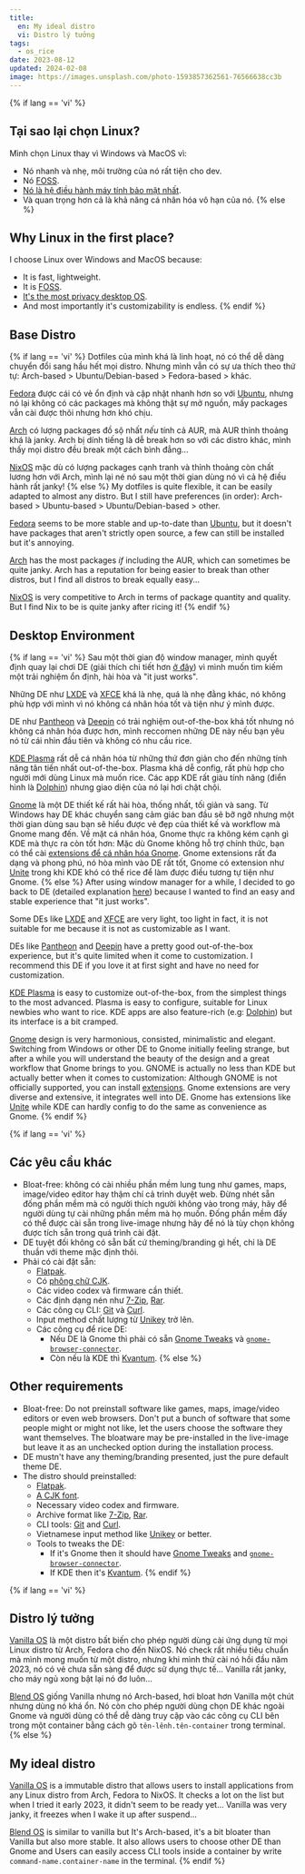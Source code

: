 ```yaml
---
title:
  en: My ideal distro
  vi: Distro lý tưởng
tags:
  - os_rice
date: 2023-08-12
updated: 2024-02-08
image: https://images.unsplash.com/photo-1593857362561-76566638cc3b
---
```


{% if lang == 'vi' %}
  ## Tại sao lại chọn Linux?

  Mình chọn Linux thay vì Windows và MacOS vì:

  - Nó nhanh và nhẹ, môi trường của nó rất tiện cho dev.
  - Nó [FOSS](https://wikipedia.org/wiki/Free_and_open-source_software).
  - [Nó là hệ điều hành máy tính bảo mật nhất](https://www.privacytools.io/os).
  - Và quan trọng hơn cả là khả năng cá nhân hóa vô hạn của nó.
{% else %}
  ## Why Linux in the first place?

  I choose Linux over Windows and MacOS because:

  - It is fast, lightweight.
  - It is [FOSS](https://wikipedia.org/wiki/Free_and_open-source_software).
  - [It's the most privacy desktop OS](https://www.privacytools.io/os).
  - And most importantly it's customizability is endless.
{% endif %}

## Base Distro

{% if lang == 'vi' %}
  Dotfiles của mình khá là linh hoạt, nó có thể dễ dàng chuyển đổi sang hầu hết mọi distro. Nhưng mình vẫn có sự ưa thích theo thứ tự: Arch-based > Ubuntu/Debian-based > Fedora-based > khác.

  [Fedora](https://fedoraproject.org) được cái có vẻ ổn định và cập nhật nhanh hơn so với [Ubuntu](https://ubuntu.com), nhưng nó lại không có các packages mà không thật sự mở nguồn, mấy packages vẫn cài được thôi nhưng hơn khó chịu.

  [Arch](https://archlinux.org) có lượng packages đồ sộ nhất _nếu_ tính cả AUR, mà AUR thỉnh thoảng khá là janky. Arch bị dính tiếng là dễ break hơn so với các distro khác, mình thấy mọi distro đều break một cách bình đẳng...

  [NixOS](https://nixos.org) mặc dù có lượng packages cạnh tranh và thỉnh thoảng còn chất lương hơn với Arch, mình lại né nó sau một thời gian dùng nó vì cả hệ điều hành rất janky!
{% else %}
  My dotfiles is quite flexible, it can be easily adapted to almost any distro. But I still have preferences (in order): Arch-based > Ubuntu-based > Ubuntu/Debian-based > other.

  [Fedora](https://fedoraproject.org) seems to be more stable and up-to-date than [Ubuntu](https://ubuntu.com), but it doesn't have packages that aren't strictly open source, a few can still be installed but it's annoying.

  [Arch](https://archlinux.org) has the most packages _if_ including the AUR, which can sometimes be quite janky. Arch has a reputation for being easier to break than other distros, but I find all distros to break equally easy...

  [NixOS](https://nixos.org) is very competitive to Arch in terms of package quantity and quality. But I find Nix to be is quite janky after ricing it!
{% endif %}

## Desktop Environment

{% if lang == 'vi' %}
  Sau một thời gian độ window manager, mình quyết định quay lại chơi DE (giải thích chi tiết hơn [ở đây](../12/#5-maximalist)) vì mình muốn tìm kiếm một trải nghiệm ổn định, hài hòa và "it just works".

  Những DE như [LXDE](https://www.lxde.org) và [XFCE](https://xfce.org) khá là nhẹ, quá là nhẹ đằng khác, nó không phù hợp với mình vì nó không cá nhân hóa tốt và tiện như ý mình được.

  DE như [Pantheon](https://elementary.io) và [Deepin](https://www.deepin.org/en/dde) có trải nghiệm out-of-the-box khá tốt nhưng nó không cá nhân hóa được hơn, mình reccomen những DE này nếu bạn yêu nó từ cái nhìn đầu tiên và không có nhu cầu rice.

  [KDE Plasma](https://www.kde.org/plasma-desktop) rất dễ cá nhân hóa từ những thứ đơn giản cho đến những tính năng tân tiến nhất out-of-the-box. Plasma khá dễ config, rất phù hợp cho người mới dùng Linux mà muốn rice. Các app KDE rất giàu tính năng (điển hình là [Dolphin](https://apps.kde.org/dolphin)) nhưng giao diện của nó lại hơi chật chội.

  [Gnome](www.gnome.org) là một DE thiết kế rất hài hòa, thống nhất, tối giản và sang. Từ Windows hay DE khác chuyển sang cảm giác ban đầu sẽ bỡ ngỡ nhưng một thời gian dùng sau bạn sẽ hiểu được vẻ đẹp của thiết kế và workflow mà Gnome mang đến. Về mặt cá nhân hóa, Gnome thực ra không kém cạnh gì KDE mà thực ra còn tốt hơn: Mặc dù Gnome không hỗ trợ chính thức, bạn có thể cài [extensions để cá nhân hóa Gnome](https://extensions.gnome.org). Gnome extensions rất đa dạng và phong phú, nó hòa mình vào DE rất tốt, Gnome có extension như [Unite](https://extensions.gnome.org/extension/1287/unite) trong khi KDE khó có thể rice để làm được điều tương tự tiện như Gnome.
{% else %}
  After using window manager for a while, I decided to go back to DE (detailed explanation [here](../12/#5-maximalist)) because I wanted to find an easy and stable experience that "it just works".

  Some DEs like [LXDE](https://www.lxde.org) and [XFCE](https://xfce.org) are very light, too light in fact, it is not suitable for me because it is not as customizable as I want.

  DEs like [Pantheon](https://elementary.io) and [Deepin](https://www.deepin.org/en/dde) have a pretty good out-of-the-box experience, but it's quite limited when it come to customization. I recommend this DE if you love it at first sight and have no need for customization.

  [KDE Plasma](https://www.kde.org/plasma-desktop) is easy to customize out-of-the-box, from the simplest things to the most advanced. Plasma is easy to configure, suitable for Linux newbies who want to rice. KDE apps are also feature-rich (e.g: [Dolphin](https://apps.kde.org/dolphin)) but its interface is a bit cramped.

  [Gnome](www.gnome.org) design is very harmonious, consisted, minimalistic and elegant. Switching from Windows or other DE to Gnome initially feeling strange, but after a while you will understand the beauty of the design and a great workflow that Gnome brings to you. GNOME is actually no less than KDE but actually better when it comes to customization: Although GNOME is not officially supported, you can install [extensions](https://extensions.gnome.org). Gnome extensions are very diverse and extensive, it integrates well into DE. Gnome has extensions like [Unite](https://extensions.gnome.org/extension/1287/unite) while KDE can hardly config to do the same as convenience as Gnome.
{% endif %}

{% if lang == 'vi' %}
  ## Các yêu cầu khác

  - Bloat-free: không có cài nhiều phần mềm lung tung như games, maps, image/video editor hay thậm chí cả trình duyệt web. Đừng nhét sẵn đống phần mềm mà có người thích người không vào trong máy, hãy để người dùng tự cài những phần mềm mà họ muốn. Đống phần mềm đấy có thể được cài sẵn trong live-image nhưng hãy để nó là tùy chọn không được tích sẵn trong quá trình cài đặt.
  - DE tuyệt đối không có sẵn bất cứ theming/branding gì hết, chỉ là DE thuần với theme mặc định thôi.
  - Phải có cài đặt sẵn:
    - [Flatpak](https://www.flatpak.org).
    - Có [phông chữ CJK](https://wikipedia.org/wiki/CJK_characters).
    - Các video codex và firmware cần thiết.
    - Các định dạng nén như [7-Zip](https://7-zip.org), [Rar](https://www.rarlab.com).
    - Các công cụ CLI: [Git](https://git-scm.com) và [Curl](https://curl.se).
    - Input method chất lượng từ [Unikey](https://www.unikey.org) trở lên.
    - Các công cụ để rice DE:
      - Nếu DE là Gnome thì phải có sẵn [Gnome Tweaks](https://gitlab.gnome.org/GNOME/gnome-tweaks) và [`gnome-browser-connector`](https://wiki.gnome.org/Projects/GnomeShellIntegration).
      - Còn nếu là KDE thì [Kvantum](https://store.kde.org/p/1005410).
{% else %}
  ## Other requirements

  - Bloat-free: Do not preinstall software like games, maps, image/video editors or even web browsers. Don't put a bunch of software that some people might or might not like, let the users choose the software they want themselves. The bloatware may be pre-installed in the live-image but leave it as an unchecked option during the installation process.
  - DE mustn't have any theming/branding presented, just the pure default theme DE.
  - The distro should preinstalled:
    - [Flatpak](https://www.flatpak.org).
    - [A CJK font](https://wikipedia.org/wiki/CJK_characters).
    - Necessary video codex and firmware.
    - Archive format like [7-Zip](https://7-zip.org), [Rar](https://www.rarlab.com).
    - CLI tools: [Git](https://git-scm.com) and [Curl](https://curl.se).
    - Vietnamese input method like [Unikey](https://www.unikey.org/en) or better.
    - Tools to tweaks the DE:
      - If it's Gnome then it should have [Gnome Tweaks](https://gitlab.gnome.org/GNOME/gnome-tweaks) and [`gnome-browser-connector`](https://wiki.gnome.org/Projects/GnomeShellIntegration).
      - If KDE then it's [Kvantum](https://store.kde.org/p/1005410).
{% endif %}

{% if lang == 'vi' %}
  ## Distro lý tưởng

  [Vanilla OS](https://vanillaos.org) là một distro bất biến cho phép người dùng cài ứng dụng từ mọi Linux distro từ Arch, Fedora cho đến NixOS. Nó check rất nhiều tiêu chuẩn mà mình mong muốn từ một distro, nhưng khi mình thử cài nó hồi đầu năm 2023, nó có vẻ chưa sẵn sàng để được sử dụng thực tế... Vanilla rất janky, cho máy ngủ xong bật lại nó đơ luôn...

  [Blend OS](https://blendos.co) giống Vanilla nhưng nó Arch-based, hơi bloat hơn Vanilla một chút nhưng dùng nó khá ổn. Nó còn cho phép người dùng chọn DE khác ngoài Gnome và người dùng có thể dễ dàng truy cập vào các công cụ CLI bên trong một container bằng cách gõ `tên-lênh.tên-container` trong terminal.
{% else %}
  ## My ideal distro

  [Vanilla OS](https://vanillaos.org) is a immutable distro that allows users to install applications from any Linux distro from Arch, Fedora to NixOS. It checks a lot on the list but when I tried it early 2023, it didn't seem to be ready yet... Vanilla was very janky, it freezes when I wake it up after suspend...

  [Blend OS](https://blendos.co) is similar to vanilla but It's Arch-based, it's a bit bloater than Vanilla but also more stable. It also allows users to choose other DE than Gnome and Users can easily access CLI tools inside a container by write `command-name.container-name` in the terminal.
{% endif %}
